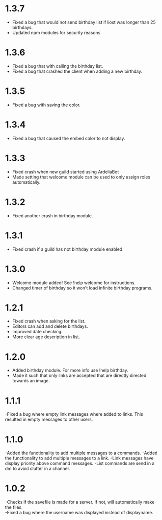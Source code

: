 # 1.3.7
- Fixed a bug that would not send birthday list if liost was longer than 25 birthdays.
- Updated npm modules for security reasons.

# 1.3.6
- Fixed a bug that with calling the birthday list.
- Fixed a bug that crashed the client when adding a new birthday.

# 1.3.5
- Fixed a bug with saving the color.

# 1.3.4
- Fixed a bug that caused the embed color to not display.

# 1.3.3
- Fixed crash when new guild started using ArdeliaBot
- Made setting that welcome module can be used to only assign roles automatically.

# 1.3.2
- Fixed another crash in birthday module.

# 1.3.1
- Fixed crash if a guild has not birthday module enabled.

# 1.3.0
- Welcome module added! See !help welcome for instructions.
- Changed timer of birthday so it won't load infinite birthday programs.

# 1.2.1
- Fixed crash when asking for the list.
- Editors can add and delete birthdays.
- Improved date checking.
- More clear age description in list.

# 1.2.0
- Added birthday module. For more info use !help birthday.
- Made it such that only links are accepted that are directly directed towards an image.

# 1.1.1
-Fixed a bug where empty link messages where added to links. This resulted in empty messages to other users.

# 1.1.0
-Added the functionality to add multiple messages to a commands.
-Added the functionality to add multiple messages to a link.
-Link messages have display priority above command messages.
-List commands are send in a dm to avoid clutter in a channel.

# 1.0.2

-Checks if the savefile is made for a server. If not, will automatically make the files.  
-Fixed a bug where the username was displayed instead of displayname.
